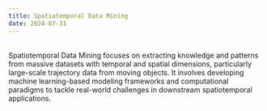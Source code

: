 ```yaml
---
title: Spatiotemporal Data Mining
date: 2024-07-31
---
```


<br>   
Spatiotemporal Data Mining focuses on extracting knowledge and patterns from massive datasets with temporal and spatial dimensions, particularly large-scale trajectory data from moving objects. It involves developing machine learning-based modeling frameworks and computational paradigms to tackle real-world challenges in downstream spatiotemporal applications. 

<!--more-->

